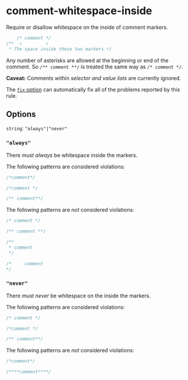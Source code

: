 # comment-whitespace-inside

Require or disallow whitespace on the inside of comment markers.

```css
    /* comment */
/**  ↑         ↑
 * The space inside these two markers */
```

Any number of asterisks are allowed at the beginning or end of the comment. So `/** comment **/` is treated the same way as `/* comment */`.

**Caveat:** Comments within *selector and value lists* are currently ignored.

The [`fix` option](../../../docs/user-guide/options.md#fix----fix) can automatically fix all of the problems reported by this rule.

## Options

`string`: `"always"|"never"`

### `"always"`

There *must always* be whitespace inside the markers.

The following patterns are considered violations:

```css
/*comment*/
```

```css
/*comment */
```

```css
/** comment**/
```

The following patterns are *not* considered violations:

```css
/* comment */
```

```css
/** comment **/
```

```css
/**
 * comment
 */
```

```css
/*     comment
*/
```

### `"never"`

There *must never* be whitespace on the inside the markers.

The following patterns are considered violations:

```css
/* comment */
```

```css
/*comment */
```

```css
/** comment**/
```

The following patterns are *not* considered violations:

```css
/*comment*/
```

```css
/****comment****/
```
